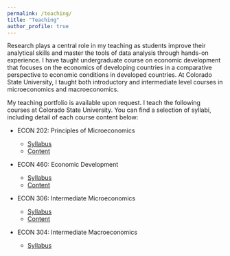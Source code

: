 ```yaml
---
permalink: /teaching/
title: "Teaching"
author_profile: true
---
```

Research plays a central role in my teaching as students improve their
analytical skills and master the tools of data analysis through hands-on
experience. I have taught undergraduate course on economic development that
focuses on the economics of developing countries in a comparative perspective
to economic conditions in developed countries. At Colorado State University, I
taught both introductory and intermediate level courses in microeconomics and
macroeconomics.

My teaching portfolio is available upon request.
I teach the following courses at Colorado State University.
You can find a selection of syllabi, including detail of each course content below:

- ECON 202: Principles of Microeconomics
    - [Syllabus](/files/pdf/teaching/ECON202_801_Syllabus__SP22_.pdf)
    - [Content](/files/pdf/teaching/ECON202_801_Schedule__SP22_.pdf)

- ECON 460: Economic Development
    - [Syllabus](/files/pdf/teaching/ECON460_801_Syllabus.pdf)
    - [Content](/files/pdf/teaching/ECON460_Schedule.pdf)

- ECON 306: Intermediate Microeconomics
    - [Syllabus](/files/pdf/teaching/ECON306_001_Syllabus.pdf)
    - [Content](/files/pdf/teaching/ECON306_801_Schedule.pdf)

- ECON 304: Intermediate Macroeconomics
    - [Syllabus](/files/pdf/teaching/ECON304_Fall20Syllabus.pdf)
